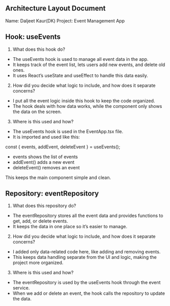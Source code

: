 ## Architecture Layout Document
Name: Daljeet Kaur(DK)
Project: Event Management App

## Hook: useEvents
1. What does this hook do?
- The useEvents hook is used to manage all event data in the app.
- It keeps track of the event list, lets users add new events, and delete old ones.
- It uses React’s useState and useEffect to handle this data easily.

2. How did you decide what logic to include, and how does it separate concerns?
- I put all the event logic inside this hook to keep the code organized.
- The hook deals with how data works, while the component only shows the data on the screen.


3. Where is this used and how?
- The useEvents hook is used in the EventApp.tsx file.
- It is imported and used like this:

const { events, addEvent, deleteEvent } = useEvents();

- events shows the list of events
- addEvent() adds a new event
- deleteEvent() removes an event

This keeps the main component simple and clean.

## Repository: eventRepository
1. What does this repository do?
- The eventRepository stores all the event data and provides functions to get, add, or delete events.
- It keeps the data in one place so it’s easier to manage.

2. How did you decide what logic to include, and how does it separate concerns?
- I added only data-related code here, like adding and removing events.
- This keeps data handling separate from the UI and logic, making the project more organized.

3. Where is this used and how?
- The eventRepository is used by the useEvents hook through the event service.
- When we add or delete an event, the hook calls the repository to update the data.